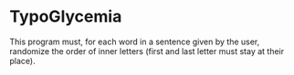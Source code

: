 # TypoGlycemia

This program must, for each word in a sentence given by the user, randomize the order of inner letters (first and last letter must stay at their place).
